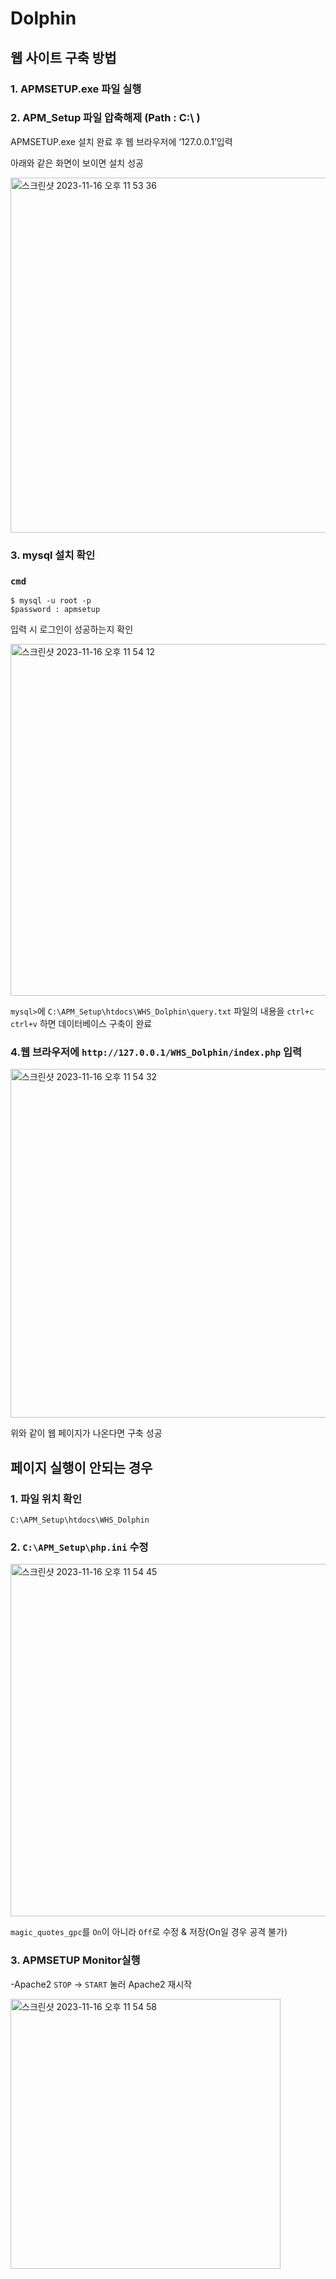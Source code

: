# Dolphin
## 웹 사이트 구축 방법

### 1. APMSETUP.exe 파일 실행


### 2. APM_Setup 파일 압축해제 (Path : C:\ )
APMSETUP.exe 설치 완료 후 웹 브라우저에 ‘127.0.0.1’입력

아래와 같은 화면이 보이면 설치 성공

<img width="568" alt="스크린샷 2023-11-16 오후 11 53 36" src="https://github.com/5uhye0n/Dolphin/assets/149215175/025f5a56-4e89-49a7-a446-e08947c9ffa8">


### 3. mysql 설치 확인
### ```cmd```

    $ mysql -u root -p
    $password : apmsetup
입력 시 로그인이 성공하는지 확인

<img width="563" alt="스크린샷 2023-11-16 오후 11 54 12" src="https://github.com/5uhye0n/Dolphin/assets/149215175/2ba20140-f0db-4ea8-a7a5-3a613509eeb7">

```mysql>```에 ```C:\APM_Setup\htdocs\WHS_Dolphin\query.txt``` 파일의 내용을 ```ctrl+c``` ```ctrl+v``` 하면 데이터베이스 구축이 완료


### 4.웹 브라우저에 ```http://127.0.0.1/WHS_Dolphin/index.php``` 입력

<img width="558" alt="스크린샷 2023-11-16 오후 11 54 32" src="https://github.com/5uhye0n/Dolphin/assets/149215175/120cb77f-3a1a-46f3-a43e-b7bec65cc987">

위와 같이 웹 페이지가 나온다면 구축 성공


## 페이지 실행이 안되는 경우 
### 1. 파일 위치 확인
```C:\APM_Setup\htdocs\WHS_Dolphin```

### 2. ```C:\APM_Setup\php.ini``` 수정


<img width="564" alt="스크린샷 2023-11-16 오후 11 54 45" src="https://github.com/5uhye0n/Dolphin/assets/149215175/b82fc8b6-2652-4f9b-8902-c63d6d65a0ba">

```magic_quotes_gpc```를  ```On```이 아니라 ```Off```로 수정 & 저장(On일 경우 공격 불가)

### 3. APMSETUP Monitor실행
-Apache2 ```STOP``` ->  ```START``` 눌러 Apache2 재시작

<img width="432" alt="스크린샷 2023-11-16 오후 11 54 58" src="https://github.com/5uhye0n/Dolphin/assets/149215175/e998b060-ec86-40a9-9a5e-26e372d84e8e">
